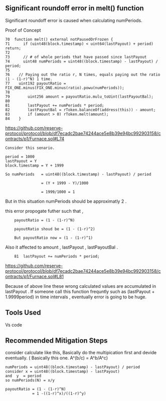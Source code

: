 ## Significant roundoff error in melt() function

Significant roundoff error is caused when calculating numPeriods.

Proof of Concept

    70  function melt() external notPausedOrFrozen {
    71      if (uint48(block.timestamp) < uint64(lastPayout) + period) return;
    72
    73      // # of whole periods that have passed since lastPayout
    74      uint48 numPeriods = uint48((block.timestamp) - lastPayout) / period;
    75
    76    // Paying out the ratio r, N times, equals paying out the ratio (1 - (1-r)^N) 1 time.
    77    uint192 payoutRatio = FIX_ONE.minus(FIX_ONE.minus(ratio).powu(numPeriods));
    78
    79        uint256 amount = payoutRatio.mulu_toUint(lastPayoutBal);
    80
    81        lastPayout += numPeriods * period;
    82        lastPayoutBal = rToken.balanceOf(address(this)) - amount;
    83        if (amount > 0) rToken.melt(amount);
    84    }
    
https://github.com/reserve-protocol/protocol/blob/df7ecadc2bae74244ace5e8b39e94bc992903158/contracts/p1/Furnace.sol#L74
    
    Consider this senario.
    
    period = 1000
    lastPayout = Y 
    block.timestamp = Y + 1999 

    So numPeriods   = uint48((block.timestamp) - lastPayout) / period

                    = (Y + 1999 - Y)/1000
              
                    = 1999/1000 = 1
              
 But in this situation numPeriods should be approximatly 2 .
 
 this error propogate futher such that , 
 
        payoutRatio = (1 - (1-r)^N) 
 
        payoutRatio shoud be = (1 - (1-r)^2)
 
        But payoutRatio now = (1 - (1-r)^1)
 
 Also it affected to amount , lastPayout , lastPayoutBal . 
 
        81  lastPayout += numPeriods * period;
        
https://github.com/reserve-protocol/protocol/blob/df7ecadc2bae74244ace5e8b39e94bc992903158/contracts/p1/Furnace.sol#L81
        
Because of above line these wrong calculated values are accumulated in lastPayout . If someone call this function frequntly such as (lastPayout + 1.9999period) in time
intervals , eventually error is going to be huge. 

## Tools Used

Vs code

## Recommended Mitigation Steps

consider calculate like this, Basically do the multipication first and devide eventually. ( Basically this one. A^(b/c)  = A^b/A^c)


    numPeriods = uint48((block.timestamp) - lastPayout) / period
    consider x = uint48((block.timestamp) - lastPayout)
    and  y  = period
    so numPeriods(N) = x/y
 
    payoutRatio = (1 - (1-r)^N) 
                = 1 -((1-r)^x)/((1-r)^y)
 
 








 
 
 
 


 
 
 
 



